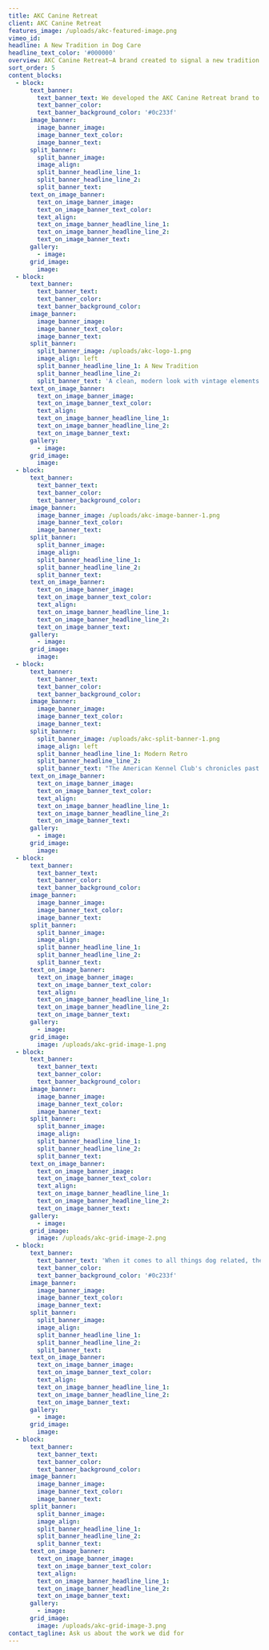 ```yaml
---
title: AKC Canine Retreat
client: AKC Canine Retreat
features_image: /uploads/akc-featured-image.png
vimeo_id:
headline: A New Tradition in Dog Care
headline_text_color: '#000000'
overview: AKC Canine Retreat—A brand created to signal a new tradition in dog care that’s steeped in history.
sort_order: 5
content_blocks:
  - block:
      text_banner:
        text_banner_text: We developed the AKC Canine Retreat brand to showcase how AKC is creating a change in the pet care industry.
        text_banner_color:
        text_banner_background_color: '#0c233f'
      image_banner:
        image_banner_image:
        image_banner_text_color:
        image_banner_text:
      split_banner:
        split_banner_image:
        image_align:
        split_banner_headline_line_1:
        split_banner_headline_line_2:
        split_banner_text:
      text_on_image_banner:
        text_on_image_banner_image:
        text_on_image_banner_text_color:
        text_align:
        text_on_image_banner_headline_line_1:
        text_on_image_banner_headline_line_2:
        text_on_image_banner_text:
      gallery:
        - image:
      grid_image:
        image:
  - block:
      text_banner:
        text_banner_text:
        text_banner_color:
        text_banner_background_color:
      image_banner:
        image_banner_image:
        image_banner_text_color:
        image_banner_text:
      split_banner:
        split_banner_image: /uploads/akc-logo-1.png
        image_align: left
        split_banner_headline_line_1: A New Tradition
        split_banner_headline_line_2:
        split_banner_text: 'A clean, modern look with vintage elements references the 130+ year history of the AKC — with an eye toward the future of pet care.'
      text_on_image_banner:
        text_on_image_banner_image:
        text_on_image_banner_text_color:
        text_align:
        text_on_image_banner_headline_line_1:
        text_on_image_banner_headline_line_2:
        text_on_image_banner_text:
      gallery:
        - image:
      grid_image:
        image:
  - block:
      text_banner:
        text_banner_text:
        text_banner_color:
        text_banner_background_color:
      image_banner:
        image_banner_image: /uploads/akc-image-banner-1.png
        image_banner_text_color:
        image_banner_text:
      split_banner:
        split_banner_image:
        image_align:
        split_banner_headline_line_1:
        split_banner_headline_line_2:
        split_banner_text:
      text_on_image_banner:
        text_on_image_banner_image:
        text_on_image_banner_text_color:
        text_align:
        text_on_image_banner_headline_line_1:
        text_on_image_banner_headline_line_2:
        text_on_image_banner_text:
      gallery:
        - image:
      grid_image:
        image:
  - block:
      text_banner:
        text_banner_text:
        text_banner_color:
        text_banner_background_color:
      image_banner:
        image_banner_image:
        image_banner_text_color:
        image_banner_text:
      split_banner:
        split_banner_image: /uploads/akc-split-banner-1.png
        image_align: left
        split_banner_headline_line_1: Modern Retro
        split_banner_headline_line_2:
        split_banner_text: "The American Kennel Club's chronicles past and deep expertise make it more qualified to develop a forward-thinking brand and facility than any competitive dog care provider."
      text_on_image_banner:
        text_on_image_banner_image:
        text_on_image_banner_text_color:
        text_align:
        text_on_image_banner_headline_line_1:
        text_on_image_banner_headline_line_2:
        text_on_image_banner_text:
      gallery:
        - image:
      grid_image:
        image:
  - block:
      text_banner:
        text_banner_text:
        text_banner_color:
        text_banner_background_color:
      image_banner:
        image_banner_image:
        image_banner_text_color:
        image_banner_text:
      split_banner:
        split_banner_image:
        image_align:
        split_banner_headline_line_1:
        split_banner_headline_line_2:
        split_banner_text:
      text_on_image_banner:
        text_on_image_banner_image:
        text_on_image_banner_text_color:
        text_align:
        text_on_image_banner_headline_line_1:
        text_on_image_banner_headline_line_2:
        text_on_image_banner_text:
      gallery:
        - image:
      grid_image:
        image: /uploads/akc-grid-image-1.png
  - block:
      text_banner:
        text_banner_text:
        text_banner_color:
        text_banner_background_color:
      image_banner:
        image_banner_image:
        image_banner_text_color:
        image_banner_text:
      split_banner:
        split_banner_image:
        image_align:
        split_banner_headline_line_1:
        split_banner_headline_line_2:
        split_banner_text:
      text_on_image_banner:
        text_on_image_banner_image:
        text_on_image_banner_text_color:
        text_align:
        text_on_image_banner_headline_line_1:
        text_on_image_banner_headline_line_2:
        text_on_image_banner_text:
      gallery:
        - image:
      grid_image:
        image: /uploads/akc-grid-image-2.png
  - block:
      text_banner:
        text_banner_text: 'When it comes to all things dog related, there are few brands that are as authentic as the American Kennel Club.'
        text_banner_color:
        text_banner_background_color: '#0c233f'
      image_banner:
        image_banner_image:
        image_banner_text_color:
        image_banner_text:
      split_banner:
        split_banner_image:
        image_align:
        split_banner_headline_line_1:
        split_banner_headline_line_2:
        split_banner_text:
      text_on_image_banner:
        text_on_image_banner_image:
        text_on_image_banner_text_color:
        text_align:
        text_on_image_banner_headline_line_1:
        text_on_image_banner_headline_line_2:
        text_on_image_banner_text:
      gallery:
        - image:
      grid_image:
        image:
  - block:
      text_banner:
        text_banner_text:
        text_banner_color:
        text_banner_background_color:
      image_banner:
        image_banner_image:
        image_banner_text_color:
        image_banner_text:
      split_banner:
        split_banner_image:
        image_align:
        split_banner_headline_line_1:
        split_banner_headline_line_2:
        split_banner_text:
      text_on_image_banner:
        text_on_image_banner_image:
        text_on_image_banner_text_color:
        text_align:
        text_on_image_banner_headline_line_1:
        text_on_image_banner_headline_line_2:
        text_on_image_banner_text:
      gallery:
        - image:
      grid_image:
        image: /uploads/akc-grid-image-3.png
contact_tagline: Ask us about the work we did for
---
```



